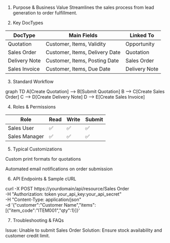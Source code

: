 1. Purpose & Business Value
Streamlines the sales process from lead generation to order fulfillment.


2. Key DocTypes

| DocType       | Main Fields                    | Linked To     |
| ------------- | ------------------------------ | ------------- |
| Quotation     | Customer, Items, Validity      | Opportunity   |
| Sales Order   | Customer, Items, Delivery Date | Quotation     |
| Delivery Note | Customer, Items, Posting Date  | Sales Order   |
| Sales Invoice | Customer, Items, Due Date      | Delivery Note |

3. Standard Workflow

graph TD
A[Create Quotation] --> B[Submit Quotation]
B --> C[Create Sales Order]
C --> D[Create Delivery Note]
D --> E[Create Sales Invoice]

4. Roles & Permissions

| Role          | Read | Write | Submit |
| ------------- | ---- | ----- | ------ |
| Sales User    | ✅    | ✅     | ✅      |
| Sales Manager | ✅    | ✅     | ✅      |

5. Typical Customizations

Custom print formats for quotations

Automated email notifications on order submission

6. API Endpoints & Sample cURL

curl -X POST https://yourdomain/api/resource/Sales Order \
-H "Authorization: token your_api_key:your_api_secret" \
-H "Content-Type: application/json" \
-d '{"customer":"Customer Name","items":[{"item_code":"ITEM001","qty":1}]}'

7. Troubleshooting & FAQs

Issue: Unable to submit Sales Order
Solution: Ensure stock availability and customer credit limit.

